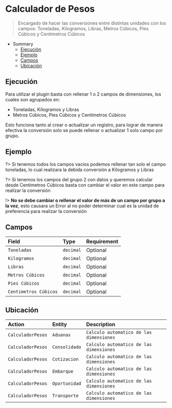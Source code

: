 # Calculador de Pesos

> Encargado de hacer las conversiones entre distintas unidades con los campos: Toneladas, Kilogramos, Libras, Metros Cúbicos, Pies Cúbicos y  Centimetros Cúbicos

- Summary
    - [Ejecución](#ejecución)
    - [Ejemplo](#ejemplo)
    - [Campos](#campos)
    - [Ubicación](#ubicación)

## Ejecución

Para utilizar el plugin basta con rellenar 1 o 2 campos de dimensiones, los cuales son agrupados en:
- Toneladas, Kilogramos y Libras
- Metros Cúbicos, Pies Cúbicos y  Centimetros Cúbicos

Esto funciona tanto al crear o actualizar un registro, para lograr de manera efectiva la conversión solo se puede rellenar o actualizar 1 solo campo por grupo.

## Ejemplo

?> Si tenemos todos los campos vacios podemos rellenar tan solo el campo toneladas, lo cual realizara la debida conversión a Kilogramos y Libras

?> Si tenemos los campos del grupo 2 con datos y queremos calcular desde Centimetros Cúbicos basta con cambiar el valor en este campo para realizar la conversión

!> **No se debe cambiar o rellenar el valor de más de un campo por grupo a la vez**, esto causara un Error al no poder determinar cual es la unidad de preferencia para realizar la conversión

## Campos

| Field     | Type         | Requirement            |
| :-------- | :------- | :------------------------- |
| `Toneladas` | `decimal` | Optional |
| `Kilogramos` | `decimal` | Optional |
| `Libras` | `decimal` | Optional |
| `Metros Cúbicos` | `decimal` | Optional |
| `Pies Cúbicos` | `decimal` | Optional |
| `Centimetros Cúbicos` | `decimal` | Optional |

## Ubicación

| Action   | Entity       | Description      |
| :------- | :----------- | :--------------- |
| `CalculadorPesos` | `Aduanas` | `Calculo automatico de las dimensiones` |
| `CalculadorPesos` | `Consolidado` | `Calculo automatico de las dimensiones` |
| `CalculadorPesos` | `Cotizacion` | `Calculo automatico de las dimensiones` |
| `CalculadorPesos` | `Embarque` | `Calculo automatico de las dimensiones` |
| `CalculadorPesos` | `Oportunidad` | `Calculo automatico de las dimensiones` |
| `CalculadorPesos` | `Transporte` | `Calculo automatico de las dimensiones` |